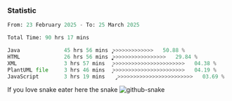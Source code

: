 ### Statistic
<!--START_SECTION:waka-->

```python
From: 23 February 2025 - To: 25 March 2025

Total Time: 90 hrs 17 mins

Java              45 hrs 56 mins  ͎͎͎͎͎͎͎͎͎͎͎͎>>>>>>>>>>>>>   50.88 %
HTML              26 hrs 56 mins  ͎͎͎͎͎͎͎͚>>>>>>>>>>>>>>>>>   29.84 %
XML               3 hrs 57 mins   ͎͙>>>>>>>>>>>>>>>>>>>>>>>   04.38 %
PlantUML file     3 hrs 46 mins   ͎͙>>>>>>>>>>>>>>>>>>>>>>>   04.19 %
JavaScript        3 hrs 19 mins   ̡>>>>>>>>>>>>>>>>>>>>>>>>   03.69 %
```

<!--END_SECTION:waka-->

If you love snake eater here the snake 
<picture>
  <source media="(prefers-color-scheme: dark)" srcset="https://github.com/pradana4648/pradana4648/blob/c0566a83ca6ea5f2e46bab00e717c4c82b4b5c4c/github-contribution-grid-snake-dark.svg" />
  <source media="(prefers-color-scheme: light)" srcset="https://github.com/pradana4648/pradana4648/blob/c0566a83ca6ea5f2e46bab00e717c4c82b4b5c4c/github-contribution-grid-snake.svg" />
  <img alt="github-snake" src="https://github.com/pradana4648/pradana4648/blob/c0566a83ca6ea5f2e46bab00e717c4c82b4b5c4c/github-contribution-grid-snake.svg" />
</picture>
